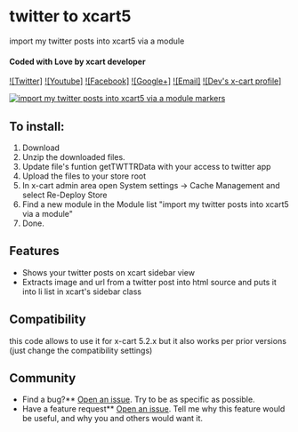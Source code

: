 # twitter to xcart5 
import my twitter posts into xcart5 via a module

#### Coded with Love by xcart developer
[![Twitter]](http://twitter.com/modxdeveloper)
[![Youtube]](https://www.youtube.com/watch?v=WmAt3QbbP0s&feature=youtu.be)
[![Facebook]](http://facebook.com/pages/Modx-support/159804034043556)
[![Google+]](https://plus.google.com/109498197448404992305)
[![Email]](mailto:modx.customize@gmail.com)
[![Dev's x-cart profile]](https://forum.x-cart.com/member.php?u=22220)

[![import my twitter posts into xcart5 via a module markers](http://www.phpcmsmodx.info/images/twitter-xcart-5.png)](http://www.phpcmsmodx.info/images/twitter-xcart-5.png "import my twitter posts into xcart5 via a module")

## To install:
1. Download
2. Unzip the downloaded files.
3. Update file's funtion getTWTTRData with your access to twitter app
4. Upload the files to your store root
5. In x-cart admin area open System settings -> Cache Management and select Re-Deploy Store
6. Find a new module in the Module list "import my twitter posts into xcart5 via a module"
7. Done.  
 

## Features
* Shows your twitter posts on xcart sidebar view 
* Extracts image and url from a twitter post into html source and puts it into li list in xcart's sidebar class
 
## Compatibility
this code allows to use it for x-cart 5.2.x but it also works per prior versions (just change the compatibility settings)

## Community
- Find a bug?** [Open an issue](https://github.com/modxcustomize/twitter-xcart5/issues). Try to be as specific as possible.
- Have a feature request** [Open an issue](https://github.com/modxcustomize/twitter-xcart5/issues). Tell me why this feature would be useful, and why you and others would want it.

